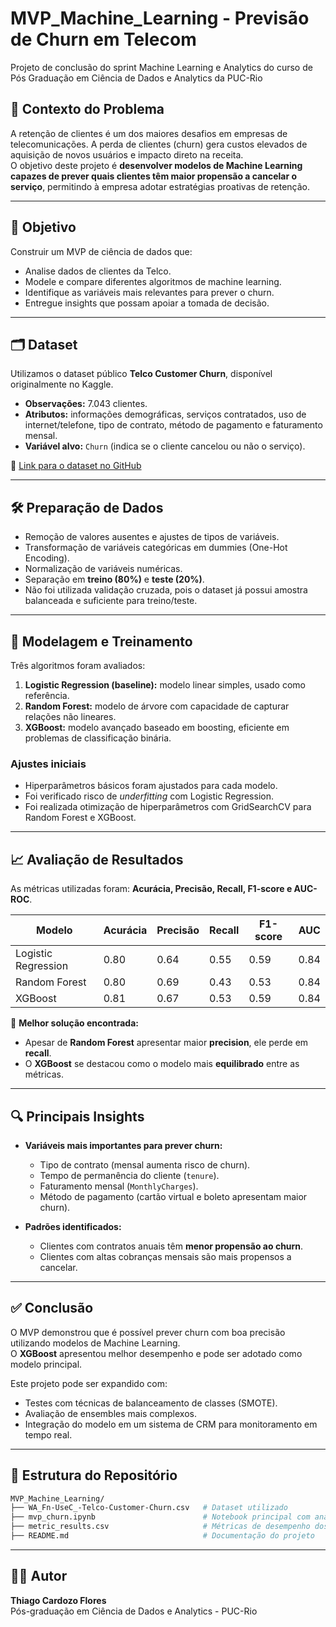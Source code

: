 # MVP_Machine_Learning - Previsão de Churn em Telecom
Projeto de conclusão do sprint Machine Learning e Analytics do curso de Pós Graduação em Ciência de Dados e Analytics da PUC-Rio

## 📌 Contexto do Problema

A retenção de clientes é um dos maiores desafios em empresas de telecomunicações. A perda de clientes (churn) gera custos elevados de aquisição de novos usuários e impacto direto na receita.  
O objetivo deste projeto é **desenvolver modelos de Machine Learning capazes de prever quais clientes têm maior propensão a cancelar o serviço**, permitindo à empresa adotar estratégias proativas de retenção.

---

## 🎯 Objetivo

Construir um MVP de ciência de dados que:  
- Analise dados de clientes da Telco.  
- Modele e compare diferentes algoritmos de machine learning.  
- Identifique as variáveis mais relevantes para prever o churn.  
- Entregue insights que possam apoiar a tomada de decisão.  

---

## 🗂️ Dataset

Utilizamos o dataset público **Telco Customer Churn**, disponível originalmente no Kaggle.  

- **Observações:** 7.043 clientes.  
- **Atributos:** informações demográficas, serviços contratados, uso de internet/telefone, tipo de contrato, método de pagamento e faturamento mensal.  
- **Variável alvo:** `Churn` (indica se o cliente cancelou ou não o serviço).  

📎 [Link para o dataset no GitHub](https://github.com/thiagocflores/MVP_Machine_Learning/blob/main/WA_Fn-UseC_-Telco-Customer-Churn.csv)

---

## 🛠️ Preparação de Dados

- Remoção de valores ausentes e ajustes de tipos de variáveis.  
- Transformação de variáveis categóricas em dummies (One-Hot Encoding).  
- Normalização de variáveis numéricas.  
- Separação em **treino (80%)** e **teste (20%)**.  
- Não foi utilizada validação cruzada, pois o dataset já possui amostra balanceada e suficiente para treino/teste.  

---

## 🤖 Modelagem e Treinamento

Três algoritmos foram avaliados:

1. **Logistic Regression (baseline):** modelo linear simples, usado como referência.  
2. **Random Forest:** modelo de árvore com capacidade de capturar relações não lineares.  
3. **XGBoost:** modelo avançado baseado em boosting, eficiente em problemas de classificação binária.  

### Ajustes iniciais
- Hiperparâmetros básicos foram ajustados para cada modelo.  
- Foi verificado risco de *underfitting* com Logistic Regression.  
- Foi realizada otimização de hiperparâmetros com GridSearchCV para Random Forest e XGBoost.  

---

## 📈 Avaliação de Resultados

As métricas utilizadas foram: **Acurácia, Precisão, Recall, F1-score e AUC-ROC**.

| Modelo              | Acurácia | Precisão | Recall | F1-score | AUC  |
|---------------------|----------|----------|--------|----------|------|
| Logistic Regression | 0.80     | 0.64     | 0.55   | 0.59     | 0.84 |
| Random Forest       | 0.80     | 0.69     | 0.43   | 0.53     | 0.84 |
| XGBoost             | 0.81     | 0.67     | 0.53   | 0.59     | 0.84 |

📌 **Melhor solução encontrada:**  
- Apesar de **Random Forest** apresentar maior **precision**, ele perde em **recall**.  
- O **XGBoost** se destacou como o modelo mais **equilibrado** entre as métricas.  

---

## 🔍 Principais Insights

- **Variáveis mais importantes para prever churn:**  
  - Tipo de contrato (mensal aumenta risco de churn).  
  - Tempo de permanência do cliente (`tenure`).  
  - Faturamento mensal (`MonthlyCharges`).  
  - Método de pagamento (cartão virtual e boleto apresentam maior churn).  

- **Padrões identificados:**  
  - Clientes com contratos anuais têm **menor propensão ao churn**.  
  - Clientes com altas cobranças mensais são mais propensos a cancelar.  

---

## ✅ Conclusão

O MVP demonstrou que é possível prever churn com boa precisão utilizando modelos de Machine Learning.  
O **XGBoost** apresentou melhor desempenho e pode ser adotado como modelo principal.  

Este projeto pode ser expandido com:  
- Testes com técnicas de balanceamento de classes (SMOTE).  
- Avaliação de ensembles mais complexos.  
- Integração do modelo em um sistema de CRM para monitoramento em tempo real.  

---

## 📂 Estrutura do Repositório

```bash
MVP_Machine_Learning/
├── WA_Fn-UseC_-Telco-Customer-Churn.csv   # Dataset utilizado
├── mvp_churn.ipynb                        # Notebook principal com análise e modelagem
├── metric_results.csv                     # Métricas de desempenho dos modelos
├── README.md                              # Documentação do projeto
```
---

## 👨‍💻 Autor

**Thiago Cardozo Flores**  
Pós-graduação em Ciência de Dados e Analytics - PUC-Rio  

